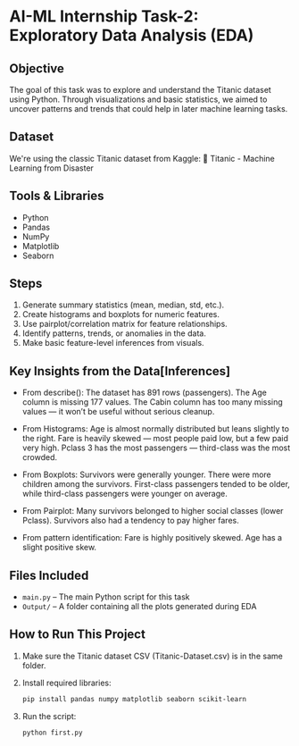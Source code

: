 # AI-ML Internship Task-2: Exploratory Data Analysis (EDA)

## Objective
The goal of this task was to explore and understand the Titanic dataset using Python. Through visualizations and basic statistics, we aimed to uncover patterns and trends that could help in later machine learning tasks.

## Dataset
We're using the classic Titanic dataset from Kaggle:
🔗 Titanic - Machine Learning from Disaster

## Tools & Libraries
- Python
- Pandas
- NumPy
- Matplotlib
- Seaborn

## Steps
1.  Generate summary statistics (mean, median, std, etc.).
2.  Create histograms and boxplots for numeric features.
3.  Use pairplot/correlation matrix for feature relationships.
4.  Identify patterns, trends, or anomalies in the data.
5.  Make basic feature-level inferences from visuals.

## Key Insights from the Data[Inferences]
- From describe():
The dataset has 891 rows (passengers).
The Age column is missing 177 values.
The Cabin column has too many missing values — it won’t be useful without serious cleanup.

- From Histograms:
Age is almost normally distributed but leans slightly to the right.
Fare is heavily skewed — most people paid low, but a few paid very high.
Pclass 3 has the most passengers — third-class was the most crowded.

- From Boxplots:
Survivors were generally younger.
There were more children among the survivors.
First-class passengers tended to be older, while third-class passengers were younger on average.

- From Pairplot:
Many survivors belonged to higher social classes (lower Pclass).
Survivors also had a tendency to pay higher fares.

- From pattern identification:
Fare is highly positively skewed.
Age has a slight positive skew.

## Files Included
- `main.py` – The main Python script for this task
- `Output/` – A folder containing all the plots generated during EDA


## How to Run This Project
1.  Make sure the Titanic dataset CSV (Titanic-Dataset.csv) is in the same folder.

2. Install required libraries:
   ```bash
   pip install pandas numpy matplotlib seaborn scikit-learn
3. Run the script:

   ```bash
   python first.py
